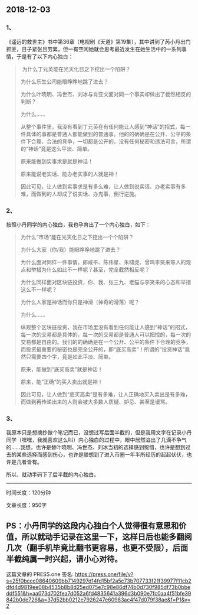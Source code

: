 2018-12-03
-----
### 1、

《遥远的救世主》书中第36章（电视剧《天道》第19集），其中讲到了芮小丹出门抓匪，日子紧张且劳累，但一有空闲她就会思考最近发生在她生活中的一系列事情，于是有了以下内心独白：

>  为什么丁元英能在光天化日之下挖出一个陷阱？
>
>  为什么乐生公司能眼睁睁地跳了进去？
> 
> 为什么叶晓明、冯世杰、刘冰与肖亚文面对同一个事实却做出了截然相反的判断？
> 
> 为什么……
> 
> 从整个事件里，我没有看到丁元英在有任何能让人感到“神话”的招式，每一件具体的事都是普通人都能做到的普通事。他的的确确是在公开、公平的条件下合理、合法的竞争，一切都是公开的，没有任何秘密和违法可言，所谓的“神话”竟是这么平淡、简单。
>
>  原来能做到实事求是就是神话！
>
> 原来能说老实话、能办老实事的人就是神！
>
> 因此可见，让人做到实事求是有多么难，让人做到说实话、办老实事有多难，而做到的人却成了说实话、办鬼事，倒行逆施。


### 2、

按照小丹同学的内心独白，我也孕育出了一个内心独白，如下：

> 为什么“市场”能在光天化日之下挖出一个个陷阱？
>
> 为什么大家（你/我）能眼睁睁地跳了进去？
>
> 为什么面对同样一件事情，郎咸平、陈伟星、朱啸虎、曾鸣李笑来等人的观点和举措为什么如此不一样呢？甚至，完全截然相反呢？
>
> 为什么同样面对区块链投资，你、我、张三九、老猫与李笑来的心态和举措这么不一样呢？
>
> 为什么人家是神话而你只是神滑（神奇的滑落）呢？
>
> 为什么……
>
> 纵观整个区块链投资，我在市场里没有看到任何能让人感到“神话”的招式，每一次的交易都是具体的，每一次的交易都是普通人可以把控的，每一次的交易都是自由的。我们的的确确是在一个公开、公平的条件下合理的竞争，而投资最重要的秘密也是完全公开的，即“底买高卖”！所谓的“投资神话”竟然只需要四个字，竟是如此平淡、简单。
>
> 原来，能做到“底买高卖”就是神话！
>
> 原来，能“正确”的买入卖出就是神！
>
> 因此可见，让人做到“底买高卖”是有多难，让人正确地买入卖出是有多难，而做到再传递出来的人则会被大多数人质疑、妒忌、甚至是谩骂。

### 3、

我原本只是想摘抄做个笔记而已，没想过写后面半截的，但是我用文字在记录小丹同学（嘿嘿，我就喜欢这么叫）内心独白的过程中，眼中居然溢出了几滴不争气的……我想，也许是替叶晓明、冯世杰、刘冰当初的选择感到惋惜，也许是想到过去的某些选择而感到伤心，也许是联想到了进入币圈一年半所经历的起起伏伏，也许是几者皆有。

所以，就动手码下了后半截的内心独白。

------

时间长度：120分钟

文章长度：950字

PS：小丹同学的这段内心独白个人觉得很有意思和价值，所以就动手记录在这里一下，这样日后也能多翻阅几次（翻手机毕竟比翻书更容易，也更不受限），后面半截纯属一时兴起，请小心对待。
----
这篇文章的 PRESS.one 签名:
https://press.one/file/v?s=25f0bccc08640609bb7149297d14fd15bf2a5c73b707733f21f39977f11cb2dfd4d9819ee08b4535b8b8d25ed075e7c98e86df74b0d730f985df73b0bbeddf551&h=aa073d702fea7d052a6fd4835641a396d3b090e7fc0aa4f51bfe39842b0de726&a=37d52bb0212e7926247e60983ac4f47d079f38ae&f=P1&v=2

